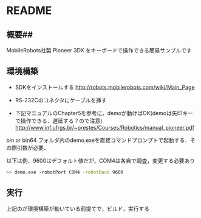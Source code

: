 # README #


## 概要##
MobileRobots社製 Pioneer 3DX をキーボードで操作できる簡易サンプルです

## 環境構築 ##
* SDKをインストールする 
http://robots.mobilerobots.com/wiki/Main_Page

* RS-232Cのコネクタにケーブルを挿す 

* 下記マニュアルのChapter5を参考に，demoが動けばOK(demoは矢印キーで操作できる．遅延する？ので注意) 
http://www.inf.ufrgs.br/~prestes/Courses/Robotics/manual_pioneer.pdf

bin or bin64 フォルダ内のdemo.exeを直接コマンドプロンプトで起動する．その際引数が必要．

以下は例．9600はデフォルト値だが，COM4は各自で調査，変更する必要あり 

```bash
>> demo.exe -robotPort COM4 -robotBaud 9600
```

## 実行 ##
上記のが環境構築が動いている前提てで，ビルド，実行する
